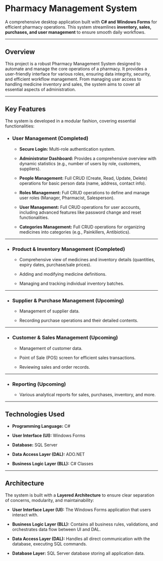 # **Pharmacy Management System**

A comprehensive desktop application built with **C# and Windows Forms** for efficient pharmacy operations. This system streamlines **inventory, sales, purchases, and user management** to ensure smooth daily workflows.

---

## **Overview**

This project is a robust Pharmacy Management System designed to automate and manage the core operations of a pharmacy. It provides a user-friendly interface for various roles, ensuring data integrity, security, and efficient workflow management. From managing user access to handling medicine inventory and sales, the system aims to cover all essential aspects of administration.

---

## **Key Features**

The system is developed in a modular fashion, covering essential functionalities:

* ### **User Management (Completed)**

  * **Secure Login:** Multi-role authentication system.

  * **Administrator Dashboard:** Provides a comprehensive overview with dynamic statistics (e.g., number of users by role, customers, suppliers).

  * **People Management:** Full CRUD (Create, Read, Update, Delete) operations for basic person data (name, address, contact info).

  * **Roles Management:** Full CRUD operations to define and manage user roles (Manager, Pharmacist, Salesperson).

  * **User Management:** Full CRUD operations for user accounts, including advanced features like password change and reset functionalities.

  * **Categories Management:** Full CRUD operations for organizing medicines into categories (e.g., Painkillers, Antibiotics).

---

* ### **Product & Inventory Management (Completed)**

  * Comprehensive view of medicines and inventory details (quantities, expiry dates, purchase/sale prices).

  * Adding and modifying medicine definitions.

  * Managing and tracking individual inventory batches.

---

* ### **Supplier & Purchase Management (Upcoming)**

  * Management of supplier data.

  * Recording purchase operations and their detailed contents.

---

* ### **Customer & Sales Management (Upcoming)**

  * Management of customer data.

  * Point of Sale (POS) screen for efficient sales transactions.

  * Reviewing sales and order records.

---

* ### **Reporting (Upcoming)**

  * Various analytical reports for sales, purchases, inventory, and more.

---

## **Technologies Used**

* **Programming Language:** C#

* **User Interface (UI):** Windows Forms

* **Database:** SQL Server

* **Data Access Layer (DAL):** ADO.NET

* **Business Logic Layer (BLL):** C# Classes

---

## **Architecture**

The system is built with a **Layered Architecture** to ensure clear separation of concerns, modularity, and maintainability:

* **User Interface Layer (UI):** The Windows Forms application that users interact with.

* **Business Logic Layer (BLL):** Contains all business rules, validations, and orchestrates data flow between UI and DAL.

* **Data Access Layer (DAL):** Handles all direct communication with the database, executing SQL commands.

* **Database Layer:** SQL Server database storing all application data.
